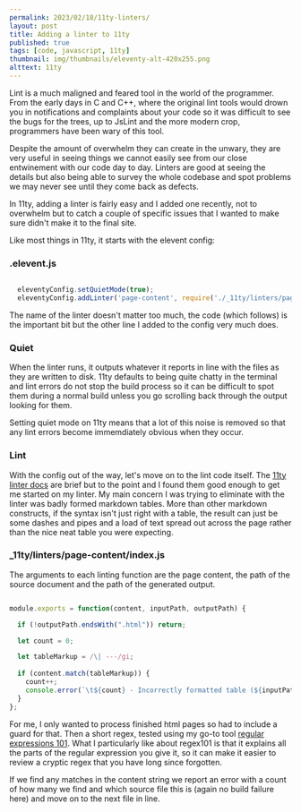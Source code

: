 ```yaml
---
permalink: 2023/02/18/11ty-linters/
layout: post
title: Adding a linter to 11ty
published: true
tags: [code, javascript, 11ty]
thumbnail: img/thumbnails/eleventy-alt-420x255.png
alttext: 11ty
---
```


Lint is a much maligned and feared tool in the world of the programmer. From the early days in C and C++, where 
the original lint tools would drown you in notifications and complaints about your code so it was difficult to see
the bugs for the trees, up to JsLint and the more modern crop, programmers have been wary of this tool.

Despite the amount of overwhelm they can create in the unwary, they are very useful in seeing things we cannot 
easily see from our close entwinement with our code day to day. Linters are good at seeing the details but also 
being able to survey the whole codebase and spot problems we may never see until they come back as defects. 

In 11ty, adding a linter is fairly easy and I added one recently, not to overwhelm but to catch a couple of specific 
issues that I wanted to make sure didn't make it to the final site. 

Like most things in 11ty, it starts with the elevent config:



### .elevent.js

```js

  eleventyConfig.setQuietMode(true);
  eleventyConfig.addLinter('page-content', require('./_11ty/linters/page-content'));

```

The name of the linter doesn't matter too much, the code (which follows) is the important bit but 
the other line I added to the config very much does. 


### Quiet 

When the linter runs, it outputs whatever it reports 
in line with the files as they are written to disk. 11ty defaults to being quite chatty in the terminal 
and lint errors do not stop the build process so it can be difficult to spot them during a normal build
unless you go scrolling back through the output looking for them. 

Setting quiet mode on 11ty means that a lot of this noise is removed so that any lint errors become immemdiately 
obvious when they occur. 


### Lint

With the config out of the way, let's move on to the lint code itself. The [11ty linter docs](https://www.11ty.dev/docs/config/#linters)
are brief but to the point and I found them good enough to get me started on my linter. My main concern I was 
trying to eliminate with the linter was badly formed markdown tables. More than other markdown constructs, if the syntax 
isn't  just right with a table, the result can just be some dashes and pipes and a load of text spread out across the page
rather than the nice neat table you were expecting. 


### _11ty/linters/page-content/index.js

The arguments to each linting function are the page content, the path of the source document and the path 
of the generated output.

```js

module.exports = function(content, inputPath, outputPath) {

  if (!outputPath.endsWith(".html")) return;

  let count = 0;

  let tableMarkup = /\| ---/gi;
    
  if (content.match(tableMarkup)) {
    count++;
    console.error(`\t${count} - Incorrectly formatted table (${inputPath})`);
  }
};

```

For me, I only wanted to process finished html pages so had to include a guard for that. Then a 
short regex, tested using my go-to tool [regular expressions 101](https://regex101.com). What 
I particularly like about regex101 is that it explains all the parts of the regular expression
you give it, so it can make it easier to review a cryptic regex that you have long since forgotten.

If we find any matches in the content string we report an error with a count of how many we find and 
which source file this is (again no build failure here) and move on to the next file in line.



